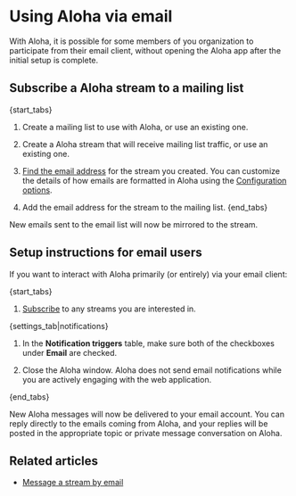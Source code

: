 # Using Aloha via email

With Aloha, it is possible for some members of you organization to participate
from their email client, without opening the Aloha app after the initial
setup is complete.

## Subscribe a Aloha stream to a mailing list

{start_tabs}

1. Create a mailing list to use with Aloha, or use an existing one.

2. Create a Aloha stream that will receive mailing list traffic, or
   use an existing one.

3. [Find the email address](/help/message-a-stream-by-email#message-a-stream-by-email_1)
   for the stream you created. You can customize the details of how emails
   are formatted in Aloha using the
   [Configuration options][configuration-options].

[configuration-options]: /help/message-a-stream-by-email#configuration-options

4. Add the email address for the stream to the mailing list.
{end_tabs}

New emails sent to the email list will now be mirrored to the stream.

## Setup instructions for email users

If you want to interact with Aloha primarily (or entirely) via your email client:

{start_tabs}

1. [Subscribe](/help/browse-and-subscribe-to-streams) to any streams you are
interested in.

{settings_tab|notifications}

1.  In the **Notification triggers** table, make sure both of the checkboxes
    under **Email** are checked.

1. Close the Aloha window. Aloha does not send email notifications
   while you are actively engaging with the web application.

{end_tabs}

New Aloha messages will now be delivered to your email account. You
can reply directly to the emails coming from Aloha, and your replies
will be posted in the appropriate topic or private message
conversation on Aloha.

## Related articles

* [Message a stream by email](/help/message-a-stream-by-email)
